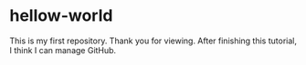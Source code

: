 # hellow-world
This is my first repository. Thank you for viewing.
After finishing this tutorial, I think I can manage GitHub.

